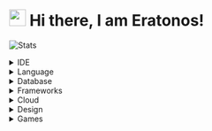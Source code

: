 # <img src="https://raw.githubusercontent.com/aemmadi/aemmadi/master/wave.gif" width="30px"> Hi there, I am Eratonos!

![Stats](https://github-readme-stats.vercel.app/api?username=Eratonos&&title_color=8D00FF&hide_border=true&text_color=7400C5&bg_color=0D1117&border_radius=0&icon_color=8D00FF&show_icons=true)

<details>
<summary>IDE</summary>
<img src='https://img.shields.io/badge/Visual_Studio_Code-0d1117?style=for-the-badge&logo=visual%20studio%20code&logoColor=white'>
![VS](https://img.shields.io/badge/Visual_Studio_2019-0d1117?style=for-the-badge&logo=visual%20studio&logoColor=white)
![AT](https://img.shields.io/badge/Atom-0d1117?style=for-the-badge&logo=Atom&logoColor=white)
![EC](https://img.shields.io/badge/Eclipse-0d1117?style=for-the-badge&logo=eclipse&logoColor=white)
![ST](https://img.shields.io/badge/sublime_text-0d1117.svg?&style=for-the-badge&logo=sublime-text&logoColor=white)
![NP](https://img.shields.io/badge/Notepad++-0d1117.svg?style=for-the-badge&logo=notepad%2B%2B&logoColor=white)
</details>

<details>
<summary>Language</summary>
![JS](https://img.shields.io/badge/JavaScript-0d1117?style=for-the-badge&logo=javascript&logoColor=white)
![PY](https://img.shields.io/badge/Python-0d1117?style=for-the-badge&logo=python&logoColor=white)
![HTML](https://img.shields.io/badge/HTML5-0d1117?style=for-the-badge&logo=html5&logoColor=white)
![CSS](https://img.shields.io/badge/CSS3-0d1117?style=for-the-badge&logo=css3&logoColor=white)
![CSS](https://img.shields.io/badge/CSS3-0d1117?style=for-the-badge&logo=css3&logoColor=white)
</details>

<details>
<summary>Database</summary>
![MDB](https://img.shields.io/badge/MongoDB-0d1117?style=for-the-badge&logo=mongodb&logoColor=white)
</details>

<details>
<summary>Frameworks</summary>
![NJS](https://img.shields.io/badge/Node.js-0d1117?style=for-the-badge&logo=node-dot-js&logoColor=white)
![NPM](https://img.shields.io/badge/npm-0d1117?style=for-the-badge&logo=npm&logoColor=white)
![EJS](https://img.shields.io/badge/Express.js-0d1117?style=for-the-badge&logo=express&logoColor=white)
![SASS](https://img.shields.io/badge/Sass-0d1117?style=for-the-badge&logo=sass&logoColor=white)
![MD](https://img.shields.io/badge/Markdown-0d1117?style=for-the-badge&logo=markdown&logoColor=white)
![R](https://img.shields.io/badge/React-0d1117?style=for-the-badge&logo=react&logoColor=white)
![E](https://img.shields.io/badge/Electron-0d1117?style=for-the-badge&logo=electron&logoColor=white)
![BT](https://img.shields.io/badge/Bootstrap-0d1117?style=for-the-badge&logo=bootstrap&logoColor=white)
![JQ](https://img.shields.io/badge/jQuery-0d1117?style=for-the-badge&logo=jquery&logoColor=white)
![NJS](https://img.shields.io/badge/next.js-0d1117?style=for-the-badge&logo=next-dot-js&logoColor=white)
![CJS](https://img.shields.io/badge/ChartJS-0d1117?style=for-the-badge&logo=chart-dot-js&logoColor=white)
![GIT](https://img.shields.io/badge/Git-0d1117?style=for-the-badge&logo=git&logoColor=white)
![PW](https://img.shields.io/badge/PowerShell-0d1117?style=for-the-badge&logo=PowerShell&logoColor=white)
![GB](https://img.shields.io/badge/GitBook-0d1117?style=for-the-badge&logo=gitbook&logoColor=white)
</details>

<details>
<summary>Cloud</summary>
![HR](https://img.shields.io/badge/Heroku-0d1117?style=for-the-badge&logo=heroku&logoColor=white)
![REP](https://img.shields.io/badge/Replit-0d1117?style=for-the-badge&logo=replit&logoColor=white)
![GL](https://img.shields.io/badge/Glitch-0d1117?style=for-the-badge&logo=glitch&logoColor=white)
</details>

<details>
<summary>Design</summary>
![FG](https://img.shields.io/badge/Figma-0d1117?style=for-the-badge&logo=figma&logoColor=white)
![PS](https://img.shields.io/badge/Adobe%20Photoshop-0d1117?style=for-the-badge&logo=Adobe%20Photoshop&logoColor=white)
</details>

<details>
<summary>Games</summary>
![STE](https://img.shields.io/badge/Steam-0d1117?style=for-the-badge&logo=steam&logoColor=white)
</details>
